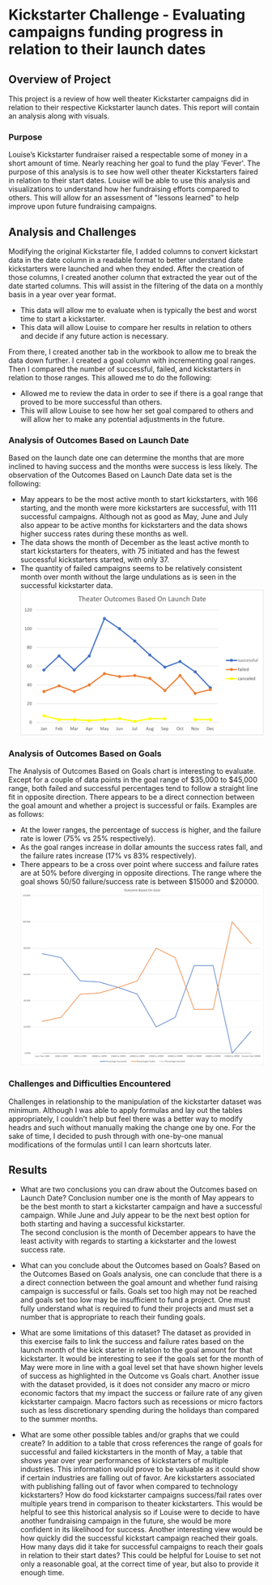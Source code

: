 # Kickstarter Challenge - Evaluating campaigns funding progress in relation to their launch dates

## Overview of Project
This project is a review of how well theater Kickstarter campaigns did in relation to their respective Kickstarter launch dates.  This report will contain an analysis along with visuals.

### Purpose
Louise’s Kickstarter fundraiser raised a respectable some of money in a short amount of time. Nearly reaching her goal to fund the play 'Fever'.  The purpose of this analysis is to see how well other theater Kickstarters faired in relation to their start dates.  Louise will be able to use this analysis and visualizations to understand how her fundraising efforts compared to others.  This will allow for an assessment of "lessons learned" to help improve upon future fundraising campaigns.

## Analysis and Challenges
Modifying the original Kickstarter file, I added columns to convert kickstart data in the date column in a readable format to better understand date kickstarters were launched and when they ended. After the creation of those columns, I created another column that extracted the year out of the date started columns.  This will assist in the filtering of the data on a monthly basis in a year over year format.  
* This data will allow me to evaluate when is typically the best and worst time to start a kickstarter. 
* This data will allow Louise to compare her results in relation to others and decide if any future action is necessary.

From there, I created another tab in the workbook to allow me to break the data down further.  I created a goal column with incrementing goal ranges.  Then I compared the number of successful, failed, and kickstarters in relation to those ranges.  This allowed me to do the following:
* Allowed me to review the data in order to see if there is a goal range that proved to be more successful than others.  
* This will allow Louise to see how her set goal compared to others and will allow her to make any potential adjustments in the future.

### Analysis of Outcomes Based on Launch Date
Based on the launch date one can determine the months that are more inclined to having success and the months were success is less likely.  The observation of the Outcomes Based on Launch Date data set is the following:
* May appears to be the most active month to start kickstarters, with 166 starting, and the month were more kickstarters are successful, with 111 successful campaigns.  Although not as good as May, June and July also appear to be active months for kickstarters and the data shows higher success rates during these months as well.
* The data shows the month of December as the least active month to start kickstarters for theaters, with 75 initiated and has the fewest successful kickstarters started, with only 37.
* The quantity of failed campaigns seems to be relatively consistent month over month without the large undulations as is seen in the successful kickstarter data.
![Theater_Outcomes_Launch](resources/Theater_Outcomes_Launch.png)


### Analysis of Outcomes Based on Goals
The Analysis of Outcomes Based on Goals chart is interesting to evaluate.  Except for a couple of data points in the goal range of $35,000 to $45,000 range, both failed and successful percentages tend to follow a straight line fit in opposite direction.  There appears to be a direct connection between the goal amount and whether a project is successful or fails.  Examples are as follows:
* At the lower ranges, the percentage of success is higher, and the failure rate is lower (75% vs 25% respectively).  
* As the goal ranges increase in dollar amounts the success rates fall, and the failure rates increase (17% vs 83% respectively).  
* There appears to be a cross over point where success and failure rates are at 50% before diverging in opposite directions.  The range where the goal shows 50/50        failure/success rate is between $15000 and $20000. 
![Outcomes_vs_Goals](resources/Outcomes_vs_Goals.png)

### Challenges and Difficulties Encountered
Challenges in relationship to the manipulation of the kickstarter dataset was minimum.  Although I was able to apply formulas and lay out the tables appropriately, I couldn’t help but feel there was a better way to modify headrs and such without manually making the change one by one.  For the sake of time, I decided to push through with one-by-one manual modifications of the formulas until I can learn shortcuts later. 

## Results

- What are two conclusions you can draw about the Outcomes based on Launch Date?
Conclusion number one is the month of May appears to be the best month to start a kickstarter campaign and have a successful campaign.  While June and July appear to be the next best option for both starting and having a successful kickstarter.  
The second conclusion is the month of December appears to have the least activity with regards to starting a kickstarter and the lowest success rate.


- What can you conclude about the Outcomes based on Goals?
Based on the Outcomes Based on Goals analysis, one can conclude that there is a a direct connection between the goal amount and whether fund raising campaign is successful or fails.  Goals set too high may not be reached and goals set too low may be insufficient to fund a project.  One must fully understand what is required to fund their projects and must set a number that is appropriate to reach their funding goals. 

- What are some limitations of this dataset?
The dataset as provided in this exercise fails to link the success and failure rates based on the launch month of the kick starter in relation to the goal amount for that kickstarter.  It would be interesting to see if the goals set for the month of May were more in line with a goal level set that have shown higher levels of success as highlighted in the Outcome vs Goals chart. 
Another issue with the dataset provided, is it does not consider any macro or micro economic factors that my impact the success or failure rate of any given kickstarter campaign.  Macro factors such as recessions or micro factors such as less discretionary spending during the holidays than compared to the summer months.

- What are some other possible tables and/or graphs that we could create?
In addition to a table that cross references the range of goals for successful and failed kickstarters in the month of May, a table that shows year over year performances of kickstarters of multiple industries.  This information would prove to be valuable as it could show if certain industries are falling out of favor.  Are kickstarters associated with publishing falling out of favor when compared to technology kickstarters?  How do food kickstarter campaigns success/fail rates over multiple years trend in comparison to theater kickstarters.  This would be helpful to see this historical analysis so if Louise were to decide to have another fundraising campaign in the future, she would be more confident in its likelihood for success.
Another interesting view would be how quickly did the successful kickstart campaign reached their goals.  How many days did it take for successful campaigns to reach their goals in relation to their start dates?  This could be helpful for Louise to set not only a reasonable goal, at the correct time of year, but also to provide it enough time.
